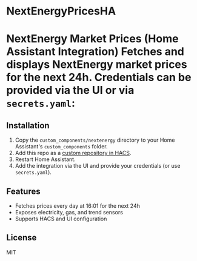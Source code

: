 # NextEnergyPricesHA
# NextEnergy Market Prices (Home Assistant Integration)  Fetches and displays NextEnergy market prices for the next 24h.   **Credentials** can be provided via the UI or via `secrets.yaml`:

## Installation

1. Copy the `custom_components/nextenergy` directory to your Home Assistant's `custom_components` folder.
2. Add this repo as a [custom repository in HACS](https://hacs.xyz/docs/faq/custom_repositories/).
3. Restart Home Assistant.
4. Add the integration via the UI and provide your credentials (or use `secrets.yaml`).

## Features

- Fetches prices every day at 16:01 for the next 24h
- Exposes electricity, gas, and trend sensors
- Supports HACS and UI configuration

## License

MIT
